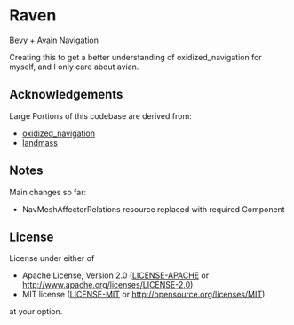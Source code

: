# Raven

Bevy + Avain Navigation

Creating this to get a better understanding of oxidized_navigation for myself, and I only care about avian.

## Acknowledgements

Large Portions of this codebase are derived from:

* [oxidized_navigation](https://github.com/TheGrimsey/oxidized_navigation)
* [landmass](https://github.com/andriyDev/landmass)

## Notes

Main changes so far:

 - NavMeshAffectorRelations resource replaced with required Component

## License

License under either of

* Apache License, Version 2.0 ([LICENSE-APACHE](LICENSE-APACHE) or <http://www.apache.org/licenses/LICENSE-2.0>)
* MIT license ([LICENSE-MIT](LICENSE-MIT) or <http://opensource.org/licenses/MIT>)

at your option.
